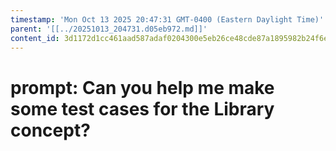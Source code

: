 ```yaml
---
timestamp: 'Mon Oct 13 2025 20:47:31 GMT-0400 (Eastern Daylight Time)'
parent: '[[../20251013_204731.d05eb972.md]]'
content_id: 3d1172d1cc461aad587adaf0204300e5eb26ce48cde87a1895982b24f6e44683
---
```


# prompt: Can you help me make some test cases for the Library concept?
